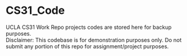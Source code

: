 # CS31_Code
UCLA CS31 Work Repo
projects codes are stored here for backup purposes.
<br />
Disclaimer: This codebase is for demonstration purposes only. Do not submit any portion of this repo for assignment/project purposes. 
